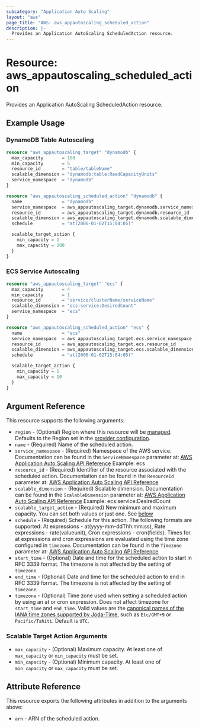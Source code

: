 ```yaml
---
subcategory: "Application Auto Scaling"
layout: "aws"
page_title: "AWS: aws_appautoscaling_scheduled_action"
description: |-
  Provides an Application AutoScaling ScheduledAction resource.
---
```


# Resource: aws_appautoscaling_scheduled_action

Provides an Application AutoScaling ScheduledAction resource.

## Example Usage

### DynamoDB Table Autoscaling

```terraform
resource "aws_appautoscaling_target" "dynamodb" {
  max_capacity       = 100
  min_capacity       = 5
  resource_id        = "table/tableName"
  scalable_dimension = "dynamodb:table:ReadCapacityUnits"
  service_namespace  = "dynamodb"
}

resource "aws_appautoscaling_scheduled_action" "dynamodb" {
  name               = "dynamodb"
  service_namespace  = aws_appautoscaling_target.dynamodb.service_namespace
  resource_id        = aws_appautoscaling_target.dynamodb.resource_id
  scalable_dimension = aws_appautoscaling_target.dynamodb.scalable_dimension
  schedule           = "at(2006-01-02T15:04:05)"

  scalable_target_action {
    min_capacity = 1
    max_capacity = 200
  }
}
```

### ECS Service Autoscaling

```terraform
resource "aws_appautoscaling_target" "ecs" {
  max_capacity       = 4
  min_capacity       = 1
  resource_id        = "service/clusterName/serviceName"
  scalable_dimension = "ecs:service:DesiredCount"
  service_namespace  = "ecs"
}

resource "aws_appautoscaling_scheduled_action" "ecs" {
  name               = "ecs"
  service_namespace  = aws_appautoscaling_target.ecs.service_namespace
  resource_id        = aws_appautoscaling_target.ecs.resource_id
  scalable_dimension = aws_appautoscaling_target.ecs.scalable_dimension
  schedule           = "at(2006-01-02T15:04:05)"

  scalable_target_action {
    min_capacity = 1
    max_capacity = 10
  }
}
```

## Argument Reference

This resource supports the following arguments:

* `region` - (Optional) Region where this resource will be [managed](https://docs.aws.amazon.com/general/latest/gr/rande.html#regional-endpoints). Defaults to the Region set in the [provider configuration](https://registry.terraform.io/providers/hashicorp/aws/latest/docs#aws-configuration-reference).
* `name` - (Required) Name of the scheduled action.
* `service_namespace` - (Required) Namespace of the AWS service. Documentation can be found in the `ServiceNamespace` parameter at: [AWS Application Auto Scaling API Reference](https://docs.aws.amazon.com/autoscaling/application/APIReference/API_PutScheduledAction.html) Example: ecs
* `resource_id` - (Required) Identifier of the resource associated with the scheduled action. Documentation can be found in the `ResourceId` parameter at: [AWS Application Auto Scaling API Reference](https://docs.aws.amazon.com/autoscaling/application/APIReference/API_PutScheduledAction.html)
* `scalable_dimension` - (Required) Scalable dimension. Documentation can be found in the `ScalableDimension` parameter at: [AWS Application Auto Scaling API Reference](https://docs.aws.amazon.com/autoscaling/application/APIReference/API_PutScheduledAction.html) Example: ecs:service:DesiredCount
* `scalable_target_action` - (Required) New minimum and maximum capacity. You can set both values or just one. See [below](#scalable-target-action-arguments)
* `schedule` - (Required) Schedule for this action. The following formats are supported: At expressions - at(yyyy-mm-ddThh:mm:ss), Rate expressions - rate(valueunit), Cron expressions - cron(fields). Times for at expressions and cron expressions are evaluated using the time zone configured in `timezone`. Documentation can be found in the `Timezone` parameter at: [AWS Application Auto Scaling API Reference](https://docs.aws.amazon.com/autoscaling/application/APIReference/API_PutScheduledAction.html)
* `start_time` - (Optional) Date and time for the scheduled action to start in RFC 3339 format. The timezone is not affected by the setting of `timezone`.
* `end_time` - (Optional) Date and time for the scheduled action to end in RFC 3339 format. The timezone is not affected by the setting of `timezone`.
* `timezone` - (Optional) Time zone used when setting a scheduled action by using an at or cron expression. Does not affect timezone for `start_time` and `end_time`. Valid values are the [canonical names of the IANA time zones supported by Joda-Time](https://www.joda.org/joda-time/timezones.html), such as `Etc/GMT+9` or `Pacific/Tahiti`. Default is `UTC`.

### Scalable Target Action Arguments

* `max_capacity` - (Optional) Maximum capacity. At least one of `max_capacity` or `min_capacity` must be set.
* `min_capacity` - (Optional) Minimum capacity. At least one of `min_capacity` or `max_capacity` must be set.

## Attribute Reference

This resource exports the following attributes in addition to the arguments above:

* `arn` - ARN of the scheduled action.
